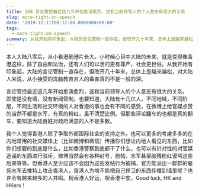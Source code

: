 ```yaml
---
title: 168.言论管控最近这几年开始愈演愈烈，这和当前领导人的个人意志有很大的关系
slug: more-tight-on-speech
date: '2019-12-11T00:12:00.0000000+08:00'
tags:
  - more-tight-on-speech
summary: 从我开始有印象起，大陆的言论管制一直存在，但改开几十年来，总体上是越来越松，对大陆人来说，从小接受的洗脑教育对人的毒害真的不是一般的深。
---
```

本人大陆八零后，从小看港剧港片长大。小时候心目中大陆的未来，就是变得像香港这样，除了自由和法治，还有人们可以活的更有尊严，社会更世俗。从我开始有印象起，大陆的言论管制一直存在，但改开几十年来，总体上是越来越松，对大陆人来说，从小接受的洗脑教育对人的毒害真的不是一般的深。



言论管控最近这几年开始愈演愈烈，这和当前领导人的个人意志有很大的关系。  即使是没有墙，没有新闻管制，也要知道，大陆有十几亿人，不同地域，不同阶层，不同生活和社交环境的人对香港的事也会有不同的感受，在微博上给官媒点赞的当然不都是水军，有真的粉红，虽不清楚比例。但那些评论翻车的也都是真的翻车，要知道大陆百姓对政府满意的人不是多数。



我个人觉得香港人除了争取外部国际社会的支持之外，也可以更多的考慮多多的在内地常用的社交媒体上（比如微博和微信）传播你们想让内地人看见的东西，比如你们想要的到底是什么，比如香港警察到底都干了什么，也可以有针对性的对官媒造谣的东西进行驳斥，微博当然会有各种封号，删帖，水军甚至脑残粉红谩骂这些后果等等。但香港人至少应该不会因为这些发帖行为被捕，官方能派出一群群的雇佣水军去推特上攻击香港人，香港人为啥不能把自己捍卫的东西传播到墙里呢？也许会有越来越多的人共鸣。祝香港人好运，祝香港平安。Good luck, HK  and  HKers！
